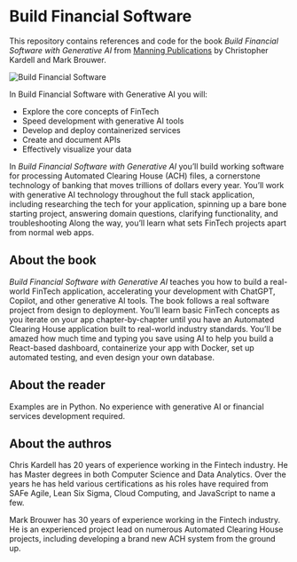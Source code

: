 # Build Financial Software

This repository contains references and code for the book _Build Financial Software with Generative AI_ from [Manning Publications](https://www.manning.com/) by Christopher Kardell and Mark Brouwer.

![Build Financial Software](https://freecontent.manning.com/wp-content/uploads/DOTD_NewMEAP_Kardell1.png)

In Build Financial Software with Generative AI you will:

* Explore the core concepts of FinTech
* Speed development with generative AI tools
* Develop and deploy containerized services
* Create and document APIs
* Effectively visualize your data

In _Build Financial Software with Generative AI_ you’ll build working software for processing Automated Clearing House (ACH) files, a cornerstone technology of banking that moves trillions of dollars every year. You’ll work with generative AI technology throughout the full stack application, including researching the tech for your application, spinning up a bare bone starting project, answering domain questions, clarifying functionality, and troubleshooting Along the way, you’ll learn what sets FinTech projects apart from normal web apps.

## About the book

_Build Financial Software with Generative AI_ teaches you how to build a real-world FinTech application, accelerating your development with ChatGPT, Copilot, and other generative AI tools. The book follows a real software project from design to deployment. You’ll learn basic FinTech concepts as you iterate on your app chapter-by-chapter until you have an Automated Clearing House application built to real-world industry standards. You’ll be amazed how much time and typing you save using AI to help you build a React-based dashboard, containerize your app with Docker, set up automated testing, and even design your own database.

## About the reader

Examples are in Python. No experience with generative AI or financial services development required.

## About the authros

Chris Kardell has 20 years of experience working in the Fintech industry. He has Master degrees in both Computer Science and Data Analytics. Over the years he has held various certifications as his roles have required from SAFe Agile, Lean Six Sigma, Cloud Computing, and JavaScript to name a few.

Mark Brouwer has 30 years of experience working in the Fintech industry. He is an experienced project lead on numerous Automated Clearing House projects, including developing a brand new ACH system from the ground up.
